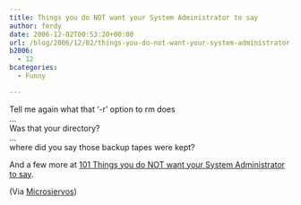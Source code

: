 ```yaml
---
title: Things you do NOT want your System Administrator to say
author: ferdy
date: 2006-12-02T00:53:20+00:00
url: /blog/2006/12/02/things-you-do-not-want-your-system-administrator-to-say/
b2006:
  - 12
bcategories:
  - Funny

---
```

Tell me again what that &#8216;-r&#8217; option to rm does  
&#8230;  
Was that your directory?  
&#8230;  
where did you say those backup tapes were kept?

And a few more at [101 Things you do NOT want your System Administrator to say][1].

(Via [Microsiervos][2])

 [1]: http://packetstormsecurity.nl/unix-humor/100.things.sysadmin.says.html
 [2]: http://www.microsiervos.com/archivo/ordenadores/cosas-no-querras-oir-a-tu-sysadmin.html